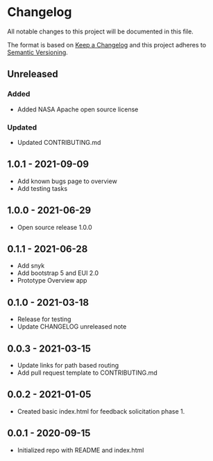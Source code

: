 # Changelog

All notable changes to this project will be documented in this file.

The format is based on [Keep a Changelog](http://keepachangelog.com/en/1.0.0/)
and this project adheres to [Semantic Versioning](http://semver.org/spec/v2.0.0.html).

## Unreleased

<!-- Unreleased changes can be added here. -->

### Added

- Added NASA Apache open source license

### Updated

- Updated CONTRIBUTING.md

## 1.0.1 - 2021-09-09

- Add known bugs page to overview
- Add testing tasks

## 1.0.0 - 2021-06-29

- Open source release 1.0.0

## 0.1.1 - 2021-06-28

- Add snyk
- Add bootstrap 5 and EUI 2.0
- Prototype Overview app

## 0.1.0 - 2021-03-18

- Release for testing
- Update CHANGELOG unreleased note

## 0.0.3 - 2021-03-15

- Update links for path based routing
- Add pull request template to CONTRIBUTING.md

## 0.0.2 - 2021-01-05

- Created basic index.html for feedback solicitation phase 1.

## 0.0.1 - 2020-09-15

- Initialized repo with README and index.html
